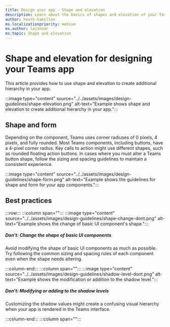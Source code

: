 ```yaml
---
title: Design your app - Shape and elevation
description: Learn about the basics of shapes and elevation of your Teams app.
author: heath-hamilton
ms.localizationpriority: medium
ms.author: lajanuar
ms.topic: Shape and elevation 
---
```

# Shape and elevation for designing your Teams app

This article provides how to use shape and elevation to create additional hierarchy in your app.

:::image type="content" source="../../assets/images/design-guidelines/shape-elevation.png" alt-text="Example shows shape and elevation to create additional hierarchy in your app.":::

## Shape and form

Depending on the component, Teams uses corner radiuses of 0 pixels, 4 pixels, and fully rounded. Most Teams components, including buttons, have a 4-pixel corner radius. Key calls to action might use different shapes, such as rounded floating action buttons. In cases where you must alter a Teams button shape, follow the sizing and spacing guidelines to maintain a consistent experience.

:::image type="content" source="../../assets/images/design-guidelines/shape-form.png" alt-text="Example shows the guidelines for shape and form for your app components.":::

## Best practices

:::row:::
   :::column span="":::
:::image type="content" source="../../assets/images/design-guidelines/shape-change-dont.png" alt-text="Example shows the change of basic UI component's shape.":::

##### Don’t: Change the shape of basic UI components

Avoid modifying the shape of basic UI components as much as possible. Try following the common sizing and spacing rules of each component even when the shape needs altering.

   :::column-end:::
   :::column span="":::
:::image type="content" source="../../assets/images/design-guidelines/shadow-level-dont.png" alt-text="Example shows the modification or addition to the shadow level.":::

##### Don’t: Modifying or adding to the shadow levels

Customizing the shadow values might create a confusing visual hierarchy when your app is rendered in the Teams interface.

   :::column-end:::
   :::column span="":::
